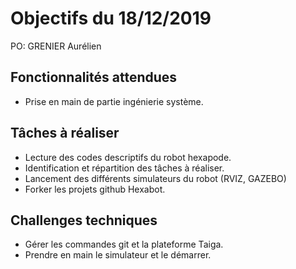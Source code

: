 # Objectifs du 18/12/2019

PO: GRENIER Aurélien

## Fonctionnalités attendues

* Prise en main de partie ingénierie système.

## Tâches à réaliser

* Lecture des codes descriptifs du robot hexapode.
* Identification et répartition des tâches à réaliser.
* Lancement des différents simulateurs du robot (RVIZ, GAZEBO)
* Forker les projets github Hexabot.


## Challenges techniques

* Gérer les commandes git et la plateforme Taiga.
* Prendre en main le simulateur et le démarrer.
